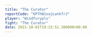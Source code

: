 ```yaml
---
title: "The Curator"
reportCode: "6P7hW1vajLwnkfrJ"
player: "Windfurypls"
fight: "The Curator"
date: 2021-10-01T19:23:51.380000+00:00
---
```

